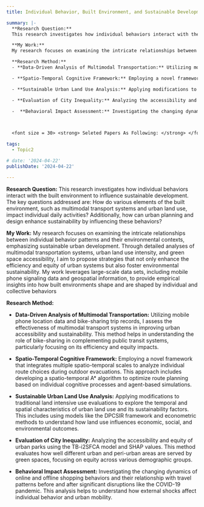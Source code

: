 ```yaml
---
title: Individual Behavior, Built Environment, and Sustainable Development

summary: |-
  **Research Question:**
  This research investigates how individual behaviors interact with the built environment to influence sustainable development. The key questions addressed are: How do various elements of the built environment, such as multimodal transport systems and urban land use, impact individual daily activities? Additionally, how can urban planning and design enhance sustainability by influencing these behaviors?

  **My Work:**
  My research focuses on examining the intricate relationships between individual behavior patterns and their environmental contexts, emphasizing sustainable urban development. Through detailed analyses of multimodal transportation systems, urban land use intensity, and green space accessibility, I aim to propose strategies that not only enhance the efficiency and equity of urban systems but also foster environmental sustainability. My work leverages large-scale data sets, including mobile phone signaling data and geospatial information, to provide empirical insights into how built environments shape and are shaped by individual and collective behaviors

  **Research Method:**
  - **Data-Driven Analysis of Multimodal Transportation:** Utilizing mobile phone location data and bike-sharing trip records, I assess the effectiveness of multimodal transport systems in improving urban accessibility and sustainability. This method helps in understanding the role of bike-sharing in complementing public transit systems, particularly focusing on its efficiency and equity impacts.

  - **Spatio-Temporal Cognitive Framework:** Employing a novel framework that integrates multiple spatio-temporal scales to analyze individual route choices during outdoor evacuations. This approach includes developing a spatio-temporal A* algorithm to optimize route planning based on individual cognitive processes and agent-based simulations.

  - **Sustainable Urban Land Use Analysis:** Applying modifications to traditional land intensive use evaluations to explore the temporal and spatial characteristics of urban land use and its sustainability factors. This includes using models like the DPCSIR framework and econometric methods to understand how land use influences economic, social, and environmental outcomes.

  - **Evaluation of City Inequality:** Analyzing the accessibility and equity of urban parks using the TB-i2SFCA model and SHAP values. This method evaluates how well different urban and peri-urban areas are served by green spaces, focusing on equity across various demographic groups.

  -  **Behavioral Impact Assessment:** Investigating the changing dynamics of online and offline shopping behaviors and their relationship with travel patterns before and after significant disruptions like the COVID-19 pandemic. This analysis helps to understand how external shocks affect individual behavior and urban mobility.

 

  <font size = 30> <strong> Seleted Papers As Following: </strong> </font>

tags:
  - Topic2

# date: '2024-04-22'
publishDate: '2024-04-22'

---
```

**Research Question:**
  This research investigates how individual behaviors interact with the built environment to influence sustainable development. The key questions addressed are: How do various elements of the built environment, such as multimodal transport systems and urban land use, impact individual daily activities? Additionally, how can urban planning and design enhance sustainability by influencing these behaviors?

**My Work:**
  My research focuses on examining the intricate relationships between individual behavior patterns and their environmental contexts, emphasizing sustainable urban development. Through detailed analyses of multimodal transportation systems, urban land use intensity, and green space accessibility, I aim to propose strategies that not only enhance the efficiency and equity of urban systems but also foster environmental sustainability. My work leverages large-scale data sets, including mobile phone signaling data and geospatial information, to provide empirical insights into how built environments shape and are shaped by individual and collective behaviors

**Research Method:**
  - **Data-Driven Analysis of Multimodal Transportation:** Utilizing mobile phone location data and bike-sharing trip records, I assess the effectiveness of multimodal transport systems in improving urban accessibility and sustainability. This method helps in understanding the role of bike-sharing in complementing public transit systems, particularly focusing on its efficiency and equity impacts.

  - **Spatio-Temporal Cognitive Framework:** Employing a novel framework that integrates multiple spatio-temporal scales to analyze individual route choices during outdoor evacuations. This approach includes developing a spatio-temporal A* algorithm to optimize route planning based on individual cognitive processes and agent-based simulations.

  - **Sustainable Urban Land Use Analysis:** Applying modifications to traditional land intensive use evaluations to explore the temporal and spatial characteristics of urban land use and its sustainability factors. This includes using models like the DPCSIR framework and econometric methods to understand how land use influences economic, social, and environmental outcomes.

  - **Evaluation of City Inequality:** Analyzing the accessibility and equity of urban parks using the TB-i2SFCA model and SHAP values. This method evaluates how well different urban and peri-urban areas are served by green spaces, focusing on equity across various demographic groups.

  -  **Behavioral Impact Assessment:** Investigating the changing dynamics of online and offline shopping behaviors and their relationship with travel patterns before and after significant disruptions like the COVID-19 pandemic. This analysis helps to understand how external shocks affect individual behavior and urban mobility.

